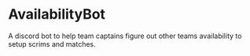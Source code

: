 # AvailabilityBot
A discord bot to help team captains figure out other teams availability to setup scrims and matches.
